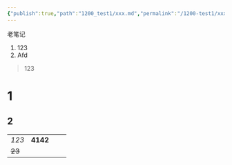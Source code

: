 ```yaml
---
{"publish":true,"path":"1200_test1/xxx.md","permalink":"/1200-test1/xxx/"}
---
```



老笔记

1. 123
2. Afd
> 123

# 1
## 2

|  |  |  |  |
| ---- | ---- | ---- | ---- |
| *123* | **4142** |  |  |
| ~~23~~ |  |  |  |
